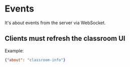 # Events

It's about events from the server via WebSocket.

## Clients must refresh the classroom UI

Example:
```json
{"about": "classroom-info"}
```
